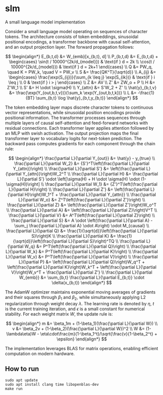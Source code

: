 # slm
A small language model implementation

Consider a small language model operating on sequences of character tokens. The architecture consists of token embeddings, sinusoidal positional encodings, a transformer backbone with causal self-attention, and an output projection layer. The forward propagation follows:

$$
\begin{align*}
E_{b,t,d} &= W_{emb}[x_{b,t}, d] \\
P_{b,t,d} &= E_{b,t,d} + \begin{cases}
\sin(t / 10000^{2k/d_{model}}) & \text{if } d = 2k \\
\cos(t / 10000^{2k/d_{model}}) & \text{if } d = 2k+1
\end{cases} \\
Q &= PW_q, \quad K = PW_k, \quad V = PW_v \\
S &= \frac{QK^T}{\sqrt{d}} \\
A_{ij} &= \begin{cases}
\frac{\exp(S_{ij})}{\sum_{k \leq j} \exp(S_{ik})} & \text{if } i \leq j \\
0 & \text{if } i > j
\end{cases} \\
Z &= AV \\
Z' &= ZW_o + P \\
H &= Z'W_1 \\
S' &= H \odot \sigma(H) \\
Y_{attn} &= S'W_2 + Z' \\
\hat{y}_{b,t,v} &= \frac{\exp(Y_{out,b,t,v})}{\sum_k \exp(Y_{out,b,t,k})} \\
L &= -\frac{1}{BT} \sum_{b,t} \log \hat{y}_{b,t,y_{b,t}}
\end{align*}
$$

The token embedding layer maps discrete character tokens to continuous vector representations, while sinusoidal position encodings provide positional information. The transformer processes sequences through multiple layers of causal self-attention and feed-forward networks with residual connections. Each transformer layer applies attention followed by an MLP with swish activation. The output projection maps the final transformer layer to vocabulary logits for next-token prediction. The backward pass computes gradients for each component through the chain rule:

$$
\begin{align*}
\frac{\partial L}{\partial Y_{out}} &= \hat{y} - y_{true} \\
\frac{\partial L}{\partial W_2} &= {S'}^T\left(\frac{\partial L}{\partial Y_{attn}}\right) \\
\frac{\partial L}{\partial S'} &= \left(\frac{\partial L}{\partial Y_{attn}}\right)W_2^T \\
\frac{\partial L}{\partial H} &= \frac{\partial L}{\partial S'} \odot \left[\sigma(H) + H \odot \sigma(H) \odot (1-\sigma(H))\right] \\
\frac{\partial L}{\partial W_1} &= {Z'}^T\left(\frac{\partial L}{\partial H}\right) \\
\frac{\partial L}{\partial Z'} &= \left(\frac{\partial L}{\partial H}\right)W_1^T + \frac{\partial L}{\partial Y_{attn}} \\
\frac{\partial L}{\partial W_o} &= Z^T\left(\frac{\partial L}{\partial Z'}\right) \\
\frac{\partial L}{\partial Z} &= \left(\frac{\partial L}{\partial Z'}\right)W_o^T \\
\frac{\partial L}{\partial A} &= \left(\frac{\partial L}{\partial Z}\right)V^T \\
\frac{\partial L}{\partial V} &= A^T\left(\frac{\partial L}{\partial Z}\right) \\
\frac{\partial L}{\partial S} &= A \odot \left(\frac{\partial L}{\partial A} - \sum_j \frac{\partial L}{\partial A} \odot A\right) \odot M_{causal} \\
\frac{\partial L}{\partial Q} &= \frac{1}{\sqrt{d}}\left(\frac{\partial L}{\partial S}\right)K \\
\frac{\partial L}{\partial K} &= \frac{1}{\sqrt{d}}\left(\frac{\partial L}{\partial S}\right)^TQ \\
\frac{\partial L}{\partial W_q} &= P^T\left(\frac{\partial L}{\partial Q}\right) \\
\frac{\partial L}{\partial W_k} &= P^T\left(\frac{\partial L}{\partial K}\right) \\
\frac{\partial L}{\partial W_v} &= P^T\left(\frac{\partial L}{\partial V}\right) \\
\frac{\partial L}{\partial P} &= \left(\frac{\partial L}{\partial Q}\right)W_q^T + \left(\frac{\partial L}{\partial K}\right)W_k^T + \left(\frac{\partial L}{\partial V}\right)W_v^T + \frac{\partial L}{\partial Z'} \\
\frac{\partial L}{\partial W_{emb}} &= \sum_{b,t} \frac{\partial L}{\partial E_{b,t}} \cdot \delta(x_{b,t})
\end{align*}
$$

The AdamW optimizer maintains exponential moving averages of gradients and their squares through $\beta_1$ and $\beta_2$, while simultaneously applying L2 regularization through weight decay $\lambda$. The learning rate is denoted by $\eta$, $t$ is the current training iteration, and $\epsilon$ is a small constant for numerical stability. For each weight matrix $W$, the update rule is:

$$
\begin{align*}
m &= \beta_1m + (1-\beta_1)(\frac{\partial L}{\partial W}) \\
v &= \beta_2v + (1-\beta_2)(\frac{\partial L}{\partial W})^2 \\
W &= (1-\lambda\eta)W - \eta\cdot\frac{m}{1-\beta_1^t}/\sqrt{\frac{v}{1-\beta_2^t} + \epsilon}
\end{align*}
$$

The implementation leverages BLAS for matrix operations, enabling efficient computation on modern hardware.

## How to run
```
sudo apt update
sudo apt install clang time libopenblas-dev
make run
```